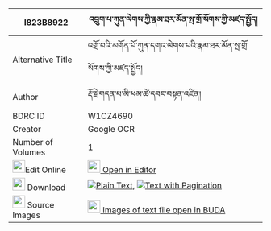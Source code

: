 |I823B8922|འབྲུག་པ་ཀུན་ལེགས་ཀྱི་རྣམ་ཐར་མོན་སྤ་གྲོ་སོགས་ཀྱི་མཛད་སྤྱོད། 
| --- | --- 
|Alternative Title |འགྲོ་བའི་མགོན་པོ་ཀུན་དགའ་ལེགས་པའི་རྣམ་ཐར་མོན་སྤ་གྲོ་སོགས་ཀྱི་མཛད་སྤྱོད།
|Author| རྡོ་རྗེ་གདན་པ་མི་ཕམ་ཚེ་དབང་བསྟན་འཛིན།
|BDRC ID | W1CZ4690
|Creator | Google OCR
|Number of Volumes| 1
|<img width="25" src="https://img.icons8.com/color/25/000000/edit-property.png">Edit Online| [<img width="25" src="https://avatars.githubusercontent.com/u/45091458?s=200&v=4"> Open in Editor](http://editor.openpecha.org/I823B8922)
|<img width="25" src="https://img.icons8.com/fluent/48/000000/download-2.png"/>  Download | [![](https://img.icons8.com/color/20/000000/txt.png)Plain Text](https://github.com/Openpecha/I823B8922/releases/download/v1/drukpa_kun_lek_kyi_namtar_mon__plain_I823B8922.zip), [![](https://img.icons8.com/color/20/000000/txt.png)Text with Pagination](https://github.com/Openpecha/I823B8922/releases/download/v1/drukpa_kun_lek_kyi_namtar_mon__pages_I823B8922.zip)
|<img width="25" src="https://img.icons8.com/plasticine/100/000000/pictures-folder.png"/>  Source Images | [<img width="25" src="https://library.bdrc.io/icons/BUDA-small.svg"> Images of text file open in BUDA](https://library.bdrc.io/show/bdr:W1CZ4690)